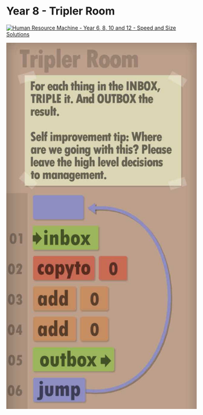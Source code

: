 # Year 8 - Tripler Room

[![Human Resource Machine - Year 6, 8, 10 and 12 - Speed and Size Solutions](https://img.youtube.com/vi/mJQL5Ym2FWw/0.jpg)](https://www.youtube.com/watch?v=mJQL5Ym2FWw&t=47s)

![Solution for speed & size](solution.JPEG "Solution")